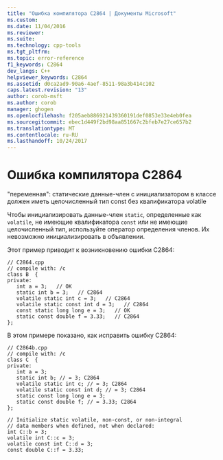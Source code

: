 ```yaml
---
title: "Ошибка компилятора C2864 | Документы Microsoft"
ms.custom: 
ms.date: 11/04/2016
ms.reviewer: 
ms.suite: 
ms.technology: cpp-tools
ms.tgt_pltfrm: 
ms.topic: error-reference
f1_keywords: C2864
dev_langs: C++
helpviewer_keywords: C2864
ms.assetid: d0ca2ad9-90a6-4aef-8511-98a3b414c102
caps.latest.revision: "13"
author: corob-msft
ms.author: corob
manager: ghogen
ms.openlocfilehash: f205aeb886921439360191def0853e33e4eb0fea
ms.sourcegitcommit: ebec1d449f2bd98aa851667c2bfeb7e27ce657b2
ms.translationtype: MT
ms.contentlocale: ru-RU
ms.lasthandoff: 10/24/2017
---
```

# <a name="compiler-error-c2864"></a>Ошибка компилятора C2864
"переменная": статические данные-член с инициализатором в классе должен иметь целочисленный тип const без квалификатора volatile  
  
 Чтобы инициализировать данные-член `static`, определенные как `volatile`, не имеющие квалификатора `const` или не имеющие целочисленный тип, используйте оператор определения членов. Их невозможно инициализировать в объявлении.  
  
 Этот пример приводит к возникновению ошибки C2864:  
  
```  
// C2864.cpp  
// compile with: /c  
class B  {  
private:  
   int a = 3;   // OK   
   static int b = 3;   // C2864  
   volatile static int c = 3;   // C2864  
   volatile static const int d = 3;   // C2864  
   const static long long e = 3;   // OK  
   static const double f = 3.33;   // C2864  
};  
```  
  
 В этом примере показано, как исправить ошибку C2864:  
  
```  
// C2864b.cpp  
// compile with: /c  
class C  {  
private:  
   int a = 3;  
   static int b; // = 3; C2864  
   volatile static int c; // = 3; C2864  
   volatile static const int d; // = 3; C2864  
   static const long long e = 3;  
   static const double f; // = 3.33; C2864  
};  
  
// Initialize static volatile, non-const, or non-integral  
// data members when defined, not when declared:  
int C::b = 3;  
volatile int C::c = 3;  
volatile const int C::d = 3;  
const double C::f = 3.33;  
```